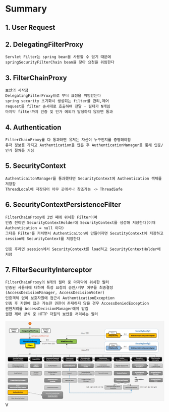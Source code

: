 # Summary

## 1. User Request

## 2. DelegatingFilterProxy
```
Servlet Filter는 spring bean을 사용할 수 없기 때문에
springSecurityFilterChain bean을 찾아 요청을 위임한다
```

## 3. FilterChainProxy
```
보안의 시작점
DelegatingFilterProxy으로 부터 요청을 위임받는다
spring security 초기화시 생성되는 filter를 관리,제어
request를 filter 순서대로 호출하여 전달 - 필터가 N개임
마지막 filter까지 인증 및 인가 예외가 발생하지 않으면 통과
```

## 4. Authentication
```
FilterChainProxy를 다 통과하면 유저는 자신이 누구인지를 증명해야함
유저 정보를 가지고 Authentication을 만든 후 AuthenticationManager를 통해 인증/인가 절차를 거침
```

## 5. SecurityContext
```
AuthenticaitonManager를 통과했다면 SecurityContext에 Authentication 객체를 저장함
ThreadLocal에 저장되어 아무 곳에서나 참조가능 -> ThreadSafe
```

## 6. SecurityContextPersistenceFilter
```
FilterChainProxy에 2번 째에 위치한 Filter이며
인증 전이면 SecurityContextHolder에 SecurityContext를 생성해 저장한다(이때 Authentication = null 이다)
그다음 Filter를 거치면서 Authenticaiton이 만들어지면 SecutityContext에 저장하고
session에 SecurityContext를 저장한다

인증 후라면 session에서 SecurityContext를 load하고 SecurityContextHolder에 저장
```

## 7. FilterSecurityInterceptor
```
FilterChainProxy의 N개의 필터 중 마지막에 위치한 필터
인증된 사용자에 대하여 특정 요청의 승인/거부 여부를 최종결정(AccessDecisionManager, AccessDecisionVoter)
인증객체 없이 보호자원에 접근시 AuthenticationException
인증 후 자원에 접근 가능한 권한이 존재하지 않을 경우 AccessDeniedException
권한처리를 AccessDecisionManager에게 맡김
권한 제어 방식 중 HTTP 자원의 보안을 처리하는 필터
```
![summary](/img/summary.PNG)
V